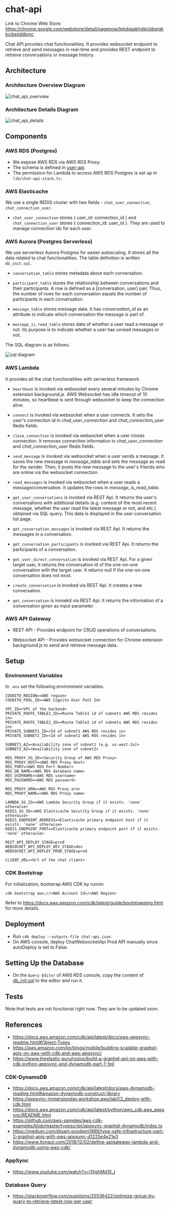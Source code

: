 # chat-api

Link to Chrome Web Store: https://chrome.google.com/webstore/detail/pagenow/lplobiaakhgkjcldopgkbcibeilddbmc

Chat API provides chat functionalities. It provides websocket endpoint to retrieve and send messages in real-time and provides REST endpoint to retreive conversations or message history.

## Architecture

### Architecture Overview Diagram

![chat_api_overview](./images/chat_api_overview.png)

### Architecture Details Diagram

![chat_api_details](./images/chat_api_details.png)

## Components

### AWS RDS (Postgres)

* We expose AWS RDS via AWS RDS Proxy.
* The schema is defined in [user-api](https://github.com/PageNow/user-api).
* The permission for Lambda to access AWS RDS Postgres is set up in `lib/chat-api-stack.ts.`

### AWS Elasticache

We use a single REDIS cluster with two fields - `chat_user_connection`, `chat_connection_user`.

* `chat_user_connection` stores { user_id: connection_id } and `chat_connection_user` stores { connection_id: user_id }. They are used to manage connection ids for each user.

### AWS Aurora (Postgres Serverless)

We use serverless Aurora Postgres for easier autoscaling. It stores all the data related to chat functionalities. The table definition is written `db_init.sql`.

* `conversation_table` stores metadata about each conversation.

* `participant_table` stores the relationship between conversations and their participants. A row is defined as a [conversation, user] pair. Thus, the number of rows for each conversation equals the number of participants in each conversation.

* `message_table` stores message data. It has *conversation_id* as an attribute to indicate which conversation the message is part of.

* `message_is_read_table` stores data of whether a user read a message or not. Its purpose is to indicate whether a user has unread messages or not.

The SQL diagram is as follows.

![sql diagram](./images/sql_diagram.png)

### AWS Lambda

It provides all the chat functionalities with serverless framework.

* `heartbeat` is invoked via websocket every several minutes by Chrome extension background.js. AWS Websocket has idle timeout of 10 minutes, so heartbeat is sent through websocket to keep the connection alive.

* `connect` is invoked via websocket when a user connects. It sets the user's connection id in *chat_user_connection* and *chat_connection_user* Redis fields.

* `close_connection` is invoked via websocket when a user closes connection. It removes connection information in *chat_user_connection* and *chat_connection_user* Redis fields.

* `send_message` is invoked via websocket when a user sends a message. It saves the new message in *message_table* and sets the message as read for the sender. Then, it posts the new message to the user's friends who are online via the websocket connection.

* `read_messages` is invoked via websocket when a user reads a message/conversation. It updates the rows in *message_is_read_table*. 

* `get_user_conversations` is invoked via REST Api. It returns the user's conversations with additional details (e.g. content of the most recent message, whether the user read the latest message or not, and etc.) obtained via SQL query. This data is displayed in the user conversation list page.

* `get_conversation_messages` is invoked via REST Api. It returns the messages in a conversation.

* `get_conversation_participants` is invoked via REST Api. It returns the participants of a conversation.

* `get_user_direct_conversation` is invoked via REST Api. For a given target user, it returns the conversation id of the one-on-one conversation with the target user. It returns null if the one-on-one conversation does not exist.

* `create_conversation` is invoked via REST Api. It creates a new conversation.

* `get_conversation` is invoekd via REST Api. It returns the information of a conversation given as input parameter.

### AWS API Gateway

* REST API - Provides endpoint for CRUD operations of conversations.

* Websocket API - Provides websocket connection for Chrome extension background.js to send and retrieve message data.

## Setup

### Environment Variables

In `.env` set the following environment variables.
```
COGNITO_REGION=<AWS region>
COGNITO_POOL_ID=<AWS Cognito User Pool Id>

VPC_ID=<VPC of the backend>
PRIVATE_ROUTE_TABLE1_ID=<Route Table1 id of subnets AWS RDS resides in>
PRIVATE_ROUTE_TABLE2_ID=<Route Table2 id of subnets AWS RDS resides in>
PRIVATE_SUBNET1_ID=<Id of subnet1 AWS RDS resides in>
PRIVATE_SUBNET2_ID=<Id of subnet2 AWS RDS resides in>

SUBNET1_AZ=<Availability zone of subnet1 (e.g. us-west-2a)>
SUBNET2_AZ=<Availability zone of subnet2>

RDS_PROXY_SG_ID=<Security Group of AWS RDS Proxy>
RDS_PROXY_HOST=<AWS RDS Proxy Host>
RDS_PORT=<AWS RDS Port Number>
RDS_DB_NAME=<AWS RDS database name>
RDS_USERNAME=<AWS RDS username>
RDS_PASSWORD=<AWS RDS password>

RDS_PROXY_ARN=<AWS RDS Proxy arn>
RDS_PROXY_NAME=<AWS RDS Proxy name>

LAMBDA_SG_ID=<AWS Lambda Security Group if it exists. 'none' otherwise>
REDIS_SG_ID=<AWS Elasticache Security Group if it exists. 'none' otherwise>
REDIS_ENDPOINT_ADDRESS=<Elasticache primary endpoint host if it exists. 'none' otherwise>
REDIS_ENDPOINT_PORT=<Elasticache primary endpoint port if it exists. 'none' otherwise>

REST_API_DEPLOY_STAGE=prod
WEBSOCKET_API_DEPLOY_DEV_STAGE=dev
WEBSOCKET_API_DEPLOY_PROD_STAGE=prod

CLIENT_URL=<Url of the chat client>
```

### CDK Bootstrap

For initialization, bootstrap AWS CDK by runnin
```shell
cdk bootstrap aws://<AWS Account Id>/<AWS Region>
```
Refer to https://docs.aws.amazon.com/cdk/latest/guide/bootstrapping.html for more details.

## Deployment

* Run `cdk deploy --outputs-file chat-api.json`.
* On AWS console, deploy ChatWebsocketApi Prod API manually since autoDeploy is set to False.

## Setting Up the Database

* On the `Query Editor` of AWS RDS console, copy the content of [db_init.sql](./db_init-sql) to the editor and run it.

## Tests

Note that tests are not functional right now. They are to be updated soon.

## References

* https://docs.aws.amazon.com/cdk/api/latest/docs/aws-appsync-readme.html#Object-Types
* https://aws.amazon.com/ko/blogs/mobile/building-scalable-graphql-apis-on-aws-with-cdk-and-aws-appsync/
* https://www.theelastic.guru/rosius/build-a-graphql-api-on-aws-with-cdk-python-appsync-and-dynamodb-part-1-1pjl


### CDK-DynamoDB

* https://docs.aws.amazon.com/cdk/api/latest/docs/aws-dynamodb-readme.html#amazon-dynamodb-construct-library
* https://appsync-immersionday.workshop.aws/lab1/2_deploy-with-cdk.html
* https://docs.aws.amazon.com/cdk/api/latest/python/aws_cdk.aws_appsync/README.html
* https://github.com/aws-samples/aws-cdk-examples/blob/master/typescript/appsync-graphql-dynamodb/index.ts
* https://medium.com/@sam.goodwin1989/type-safe-infrastructure-part-2-graphql-apis-with-aws-appsync-d1225e4e21e3
* https://www.itonaut.com/2018/12/02/define-apigateway-lambda-and-dynamodb-using-aws-cdk/

### AppSync

* https://www.youtube.com/watch?v=j1XghMd1X_I

### Database Query

* https://stackoverflow.com/questions/25536422/optimize-group-by-query-to-retrieve-latest-row-per-user

